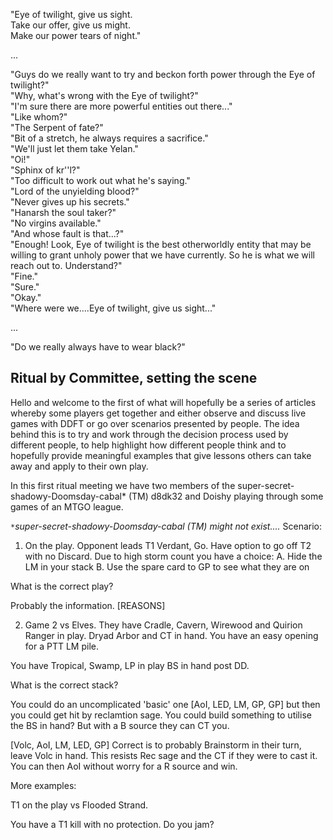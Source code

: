 
"Eye of twilight, give us sight.  
Take our offer, give us might.  
Make our power tears of night."  

...   

"Guys do we really want to try and beckon forth power through the Eye of twilight?"  
"Why, what's wrong with the Eye of twilight?"   
"I'm sure there are more powerful entities out there..."  
"Like whom?"   
"The Serpent of fate?"  
"Bit of a stretch, he always requires a sacrifice."  
"We'll just let them take Yelan."  
"Oi!"  
"Sphinx of kr''l?"  
"Too difficult to work out what he's saying."  
"Lord of the unyielding blood?"  
"Never gives up his secrets."  
"Hanarsh the soul taker?"  
"No virgins available."  
"And whose fault is that...?"  
"Enough! Look, Eye of twilight is the best otherworldly entity that may be willing to grant unholy power that we have currently. So he is what we will reach out to. Understand?"  
"Fine."  
"Sure."  
"Okay."  
"Where were we....Eye of twilight, give us sight..."  

...  

"Do we really always have to wear black?"   

## Ritual by Committee, setting the scene

Hello and welcome to the first of what will hopefully be a series
of articles whereby some players get together and either observe and
discuss live games with DDFT or go over scenarios presented by people.
The idea behind this is to try and work through the decision process used
by different people, to help highlight how different people think and to
hopefully provide meaningful examples that give lessons others can take
away and apply to their own play.

In this first ritual meeting we have two members of the super-secret-shadowy-Doomsday-cabal* (TM)
d8dk32 and Doishy playing through some games of an MTGO league.


`*`*super-secret-shadowy-Doomsday-cabal (TM) might not exist....*
Scenario:

1. On the play. Opponent leads T1 Verdant, Go. Have option to go off T2 with no Discard. Due to high storm count you have a choice:
A. Hide the LM in your stack
B. Use the spare card to GP to see what they are on

What is the correct play?

Probably the information. [REASONS]

2. Game 2 vs Elves. They have Cradle, Cavern, Wirewood and Quirion Ranger in play. Dryad Arbor and CT in hand. You have an easy
opening for a PTT LM pile. 

You have Tropical, Swamp, LP in play BS in hand post DD. 

What is the correct stack?

You could do an uncomplicated 'basic' one [AoI, LED, LM, GP, GP] but then you could get hit by reclamtion sage.
You could build something to utilise the BS in hand? But with a B source they can CT you.

[Volc, AoI, LM, LED, GP]
Correct is to probably Brainstorm in their turn, leave Volc in hand. This resists  Rec sage and the CT if they were to cast it.
You can then AoI without worry for a R source and win. 

More examples:

T1 on the play vs Flooded Strand.

You have a T1 kill with no protection. Do you jam?
